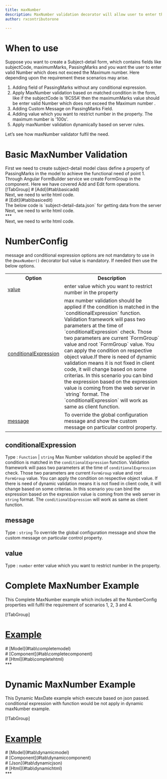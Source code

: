 ```yaml
---
title: maxNumber
description: MaxNumber validation decorator will allow user to enter the input upto the maximum number value parameter.
author: rxcontributorone

---
```

# When to use
Suppose you want to create a Subject-detail form, which contains fields like subjectCode, maximumMarks, PassingMarks and you want the user to enter valid  Number which does not exceed the Maximum number. Here depending upon the requirement these scenarios may arise.
<ol>
<li>Adding field of PassingMarks without any conditional expression.</li>
<li>Apply MaxNumber validation based on matched condition in the form, like if the subjectCode is ‘8CS5A’ then the maximumMarks value should be enter valid  Number which does not exceed the Maximum number .</li>
<li>Adding Custom Message on PassingMarks Field.</li>
<li>Adding value which you want to restrict number in the property. The maximum number is '100s'. </li>
<li>Apply maxNumber validation dynamically based on server rules.</li>
</ol>
Let’s see how maxNumber validator fulfil the need.

# Basic MaxNumber Validation

<data-scope scope="['decorator']">
First we need to create subject-detail model class define a property of PassingMarks in the model to achieve the functional need of point 1.
<div component="app-code" key="maxNumber-add-model"></div> 
</data-scope>
Through Angular FormBuilder service we create FormGroup in the component.
Here we have covered Add and Edit form operations. 

<data-scope scope="['decorator']">
<div component="app-tabs" key="basic-operations"></div>
[!TabGroup]
# [Add](#tab\basicadd)
<div component="app-code" key="maxNumber-add-component"></div> 
Next, we need to write html code.
<div component="app-code" key="maxNumber-add-html"></div> 
<div component="app-maxNumber-add" title="maxNumber Decorator for add Example"></div>
# [Edit](#tab\basicedit)
<div component="app-code" key="maxNumber-edit-component"></div> 
The below code is `subject-detail-data.json` for getting data from the server
<div component="app-code" key="data-json"></div> 
Next, we need to write html code.
<div component="app-code" key="maxNumber-edit-html"></div> 
<div component="app-maxNumber-add" title="maxNumber Decorator for edit Example"></div>
***
</data-scope>

<data-scope scope="['validator','templateDriven']">
<div component="app-code" key="maxNumber-add-component"></div> 
Next, we need to write html code.
<div component="app-code" key="maxNumber-add-html"></div> 
<div component="app-maxNumber-add" title="maxNumber Decorator for add Example"></div>
</data-scope>

# NumberConfig 
message and conditional expression options are not mandatory to use in the `@maxNumber()` decorator but value is mandatory. If needed then use the below options.

<table class="table table-bordered table-striped">
<tr><th>Option</th><th>Description</th></tr>
<tr><td><a href="#value" (click)='scrollTo("#value")' title="value">value</a></td><td>enter value which you want to restrict number in the property</td></tr>
<tr><td><a href="#conditionalExpression" (click)='scrollTo("#conditionalExpression")' title="conditionalExpression">conditionalExpression</a></td><td>max number validation should be applied if the condition is matched in the `conditionalExpression` function. Validation framework will pass two parameters at the time of `conditionalExpression` check. Those two parameters are current `FormGroup` value and root `FormGroup` value. You can apply the condition on respective object value.If there is need of dynamic validation means it is not fixed in client code, it will change based on some criterias. In this scenario you can bind the expression based on the expression value is coming from the web server in `string` format. The `conditionalExpression` will work as same as client function.</td></tr>
<tr><td><a href="#message" (click)='scrollTo("#message")' title="message">message</a></td><td>To override the global configuration message and show the custom message on particular control property.</td></tr>
</table>

## conditionalExpression 
Type :  `Function`  |  `string` 
Max Number validation should be applied if the condition is matched in the `conditionalExpression` function. Validation framework will pass two parameters at the time of `conditionalExpression` check. Those two parameters are current `FormGroup` value and root `FormGroup` value. You can apply the condition on respective object value.
If there is need of dynamic validation means it is not fixed in client code, it will change based on some criterias. In this scenario you can bind the expression based on the expression value is coming from the web server in `string` format. The `conditionalExpression` will work as same as client function.

<div component="app-note" key="maxNumber-conditionalExpressionExampleFunction-model"></div>
<div component="app-code" key="maxNumber-conditionalExpressionExampleFunction-model"></div> 
<div component="app-note" key="maxNumber-conditionalExpressionExampleString-model"></div> 
<div component="app-code" key="maxNumber-conditionalExpressionExampleString-model"></div> 

<div component="app-example-runner" ref-component="app-maxNumber-conditionalExpression" title="maxNumber decorators with conditionalExpression" key="conditionalExpression"></div>

## message 
Type :  `string` 
To override the global configuration message and show the custom message on particular control property. 

<div component="app-code" key="maxNumber-messageExample-model"></div> 
<div component="app-example-runner" ref-component="app-maxNumber-message" title="maxNumber decorators with message" key="message"></div>

## value 
Type :  `number` 
enter value which you want to restrict number in the property.

<div component="app-code" key="maxNumber-valueExample-model"></div> 
<div component="app-example-runner" ref-component="app-maxNumber-value" title="maxNumber decorators with value" key="value"></div>

# Complete MaxNumber Example

This Complete MaxNumber example which includes all the NumberConfig properties will fulfil the requirement of scenarios 1, 2, 3 and 4.

<div component="app-tabs" key="complete"></div>

[!TabGroup]
# [Example](#tab\completeexample)
<div component="app-maxNumber-complete"></div>
<data-scope scope="['decorator']">
# [Model](#tab\completemodel)
<div component="app-code" key="maxNumber-complete-model"></div> 
</data-scope>
# [Component](#tab\completecomponent)
<div component="app-code" key="maxNumber-complete-component"></div> 
# [Html](#tab\completehtml)
<div component="app-code" key="maxNumber-complete-html"></div> 
***

# Dynamic MaxNumber Example

This Dynamic MaxDate example which execute based on json passed. conditional expression with function would be not apply in dynamic maxNumber example. 

<div component="app-tabs" key="dynamic"></div>

[!TabGroup]
# [Example](#tab\dynamicexample)
<div component="app-maxNumber-dynamic"></div>
<data-scope scope="['decorator']">
# [Model](#tab\dynamicmodel)
<div component="app-code" key="maxNumber-dynamic-model"></div>
</data-scope>
# [Component](#tab\dynamiccomponent)
<div component="app-code" key="maxNumber-dynamic-component"></div>
# [Json](#tab\dynamicjson)
<div component="app-code" key="maxNumber-dynamic-json"></div>
# [Html](#tab\dynamichtml)
<div component="app-code" key="maxNumber-dynamic-html"></div> 
***
